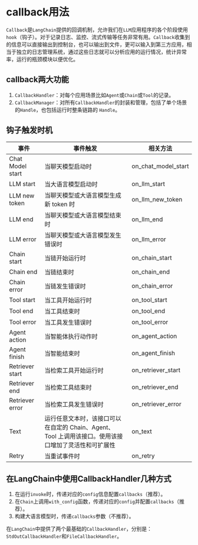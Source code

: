 # callback用法

`Callback`是`LangChain`提供的回调机制，允许我们在`LLM`应用程序的各个阶段使用`hook`（钩子）。对于记录日志、监控、流式传输等任务非常有用。`Callback`收集到的信息可以直接输出到控制台，也可以输出到文件，更可以输入到第三方应用，相当于独立的日志管理系统，通过这些日志就可以分析应用的运行情况，统计异常率，运行的瓶颈模块以便优化。

## callback两大功能

1. `CallbackHandler`：对每个应用场景比如`Agent`或`Chain`或`Tool`的记录。
2. `CallbackManager`：对所有`CallbackHandler`的封装和管理，包括了单个场景的`Handle`，也包括运行时整条链路的 `Handle`。

## 钩子触发时机

| 事件 | 事件触发 | 相关方法 |
|------|---------|---------|
| Chat Model start | 当聊天模型启动时 | on_chat_model_start |
| LLM start | 当大语言模型启动时 | on_llm_start |
| LLM new token | 当聊天模型或大语言模型生成新 token 时 | on_llm_new_token |
| LLM end | 当聊天模型或大语言模型结束时 | on_llm_end |
| LLM error | 当聊天模型或大语言模型发生错误时 | on_llm_error |
| Chain start | 当链开始运行时 | on_chain_start |
| Chain end | 当链结束时 | on_chain_end |
| Chain error | 当链发生错误时 | on_chain_error |
| Tool start | 当工具开始运行时 | on_tool_start |
| Tool end | 当工具结束时 | on_tool_end |
| Tool error | 当工具发生错误时 | on_tool_error |
| Agent action | 当智能体执行动作时 | on_agent_action |
| Agent finish | 当智能结束时 | on_agent_finish |
| Retriever start | 当检索工具开始运行时 | on_retriever_start |
| Retriever end | 当检索工具结束时 | on_retriever_end |
| Retriever error | 当检索工具发生错误时 | on_retriever_error |
| Text | 运行任意文本时，该接口可以在自定的 Chain、Agent、Tool 上调用该接口。使用该接口增加了灵活性和可扩展性 | on_text |
| Retry | 当重试事件时 | on_retry |

## 在LangChain中使用CallbackHandler几种方式

1. 在运行`invoke`时，传递对应的`config`信息配置`callbacks`（推荐）。
2. 在`Chain`上调用`with_config`函数，传递对应的`config`并配置`callbacks`（推荐）。
3. 构建大语言模型时，传递`callbacks`参数（不推荐）。

在`LangChain`中提供了两个最基础的`CallbackHandler`，分别是：`StdOutCallbackHandler`和`FileCallbackHandler`。
